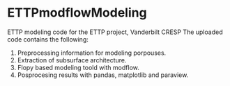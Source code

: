 # ETTPmodflowModeling
ETTP modeling code for the ETTP project, Vanderbilt CRESP
The uploaded code contains the following:
1. Preprocessing information for modeling porpouses.
2. Extraction of subsurface architecture.
3. Flopy based modeling toold with modflow.
4. Posprocesing results with pandas, matplotlib and paraview.

